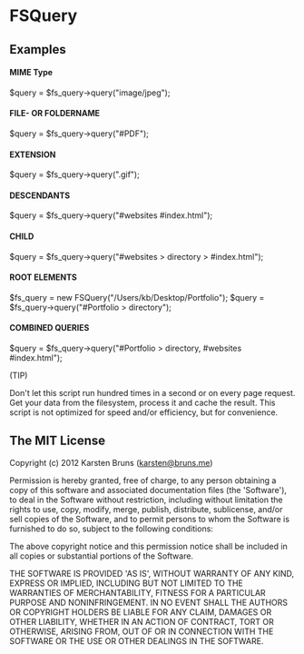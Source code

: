 
FSQuery
========

Examples
--------


#### MIME Type
$query = $fs_query->query("image/jpeg");

#### FILE- OR FOLDERNAME
$query = $fs_query->query("#PDF");

#### EXTENSION
$query = $fs_query->query(".gif");

#### DESCENDANTS
$query = $fs_query->query("#websites #index.html");

#### CHILD
$query = $fs_query->query("#websites > directory > #index.html");

#### ROOT ELEMENTS
$fs_query = new FSQuery("/Users/kb/Desktop/Portfolio");
$query = $fs_query->query("#Portfolio > directory");

#### COMBINED QUERIES
$query = $fs_query->query("#Portfolio > directory, #websites #index.html");


(TIP)

Don't let this script run hundred times in a second or on every
page request. Get your data from the filesystem, process it and
cache the result. This script is not optimized for speed and/or
efficiency, but for convenience.




The MIT License
---------------

Copyright (c) 2012 Karsten Bruns (karsten@bruns.me)

Permission is hereby granted, free of charge, to any person obtaining
a copy of this software and associated documentation files (the
'Software'), to deal in the Software without restriction, including
without limitation the rights to use, copy, modify, merge, publish,
distribute, sublicense, and/or sell copies of the Software, and to
permit persons to whom the Software is furnished to do so, subject to
the following conditions:

The above copyright notice and this permission notice shall be
included in all copies or substantial portions of the Software.

THE SOFTWARE IS PROVIDED 'AS IS', WITHOUT WARRANTY OF ANY KIND,
EXPRESS OR IMPLIED, INCLUDING BUT NOT LIMITED TO THE WARRANTIES OF
MERCHANTABILITY, FITNESS FOR A PARTICULAR PURPOSE AND NONINFRINGEMENT.
IN NO EVENT SHALL THE AUTHORS OR COPYRIGHT HOLDERS BE LIABLE FOR ANY
CLAIM, DAMAGES OR OTHER LIABILITY, WHETHER IN AN ACTION OF CONTRACT,
TORT OR OTHERWISE, ARISING FROM, OUT OF OR IN CONNECTION WITH THE
SOFTWARE OR THE USE OR OTHER DEALINGS IN THE SOFTWARE.